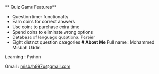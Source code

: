  ** Quiz Game Features**
- Question timer functionality
- Earn coins for correct answers
- Use coins to purchase extra time
- Spend coins to eliminate wrong options
- Database of language questions: Persian
- Eight distinct question categories
**# About Me**
Full name : Mohammed Misbah Uddin

Learning : Python

Gmail : misbah997u@gmail.com


